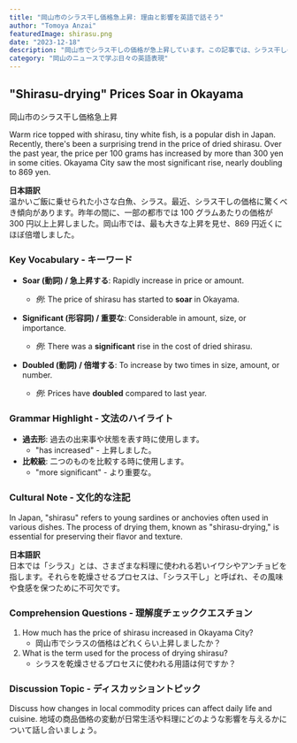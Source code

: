 ```yaml
---
title: "岡山市のシラス干し価格急上昇: 理由と影響を英語で話そう"
author: "Tomoya Anzai"
featuredImage: shirasu.png
date: "2023-12-18"
description: "岡山市でシラス干しの価格が急上昇しています。この記事では、シラス干しの価格がなぜ倍増したのか、その背景と市民生活への影響を英語と日本語で解説します。英語学習者向けにキーワードと文法のポイントも紹介します。"
category: "岡山のニュースで学ぶ日々の英語表現"
---
```


## "Shirasu-drying" Prices Soar in Okayama

岡山市のシラス干し価格急上昇

Warm rice topped with shirasu, tiny white fish, is a popular dish in Japan. Recently, there's been a surprising trend in the price of dried shirasu. Over the past year, the price per 100 grams has increased by more than 300 yen in some cities. Okayama City saw the most significant rise, nearly doubling to 869 yen.

**日本語訳**  
温かいご飯に乗せられた小さな白魚、シラス。最近、シラス干しの価格に驚くべき傾向があります。昨年の間に、一部の都市では 100 グラムあたりの価格が 300 円以上上昇しました。岡山市では、最も大きな上昇を見せ、869 円近くにほぼ倍増しました。

### Key Vocabulary - キーワード

- **Soar (動詞) / 急上昇する**: Rapidly increase in price or amount.

  - _例_: The price of shirasu has started to **soar** in Okayama.

- **Significant (形容詞) / 重要な**: Considerable in amount, size, or importance.

  - _例_: There was a **significant** rise in the cost of dried shirasu.

- **Doubled (動詞) / 倍増する**: To increase by two times in size, amount, or number.
  - _例_: Prices have **doubled** compared to last year.

### Grammar Highlight - 文法のハイライト

- **過去形**: 過去の出来事や状態を表す時に使用します。
  - "has increased" - 上昇しました。
- **比較級**: 二つのものを比較する時に使用します。
  - "more significant" - より重要な。

### Cultural Note - 文化的な注記

In Japan, "shirasu" refers to young sardines or anchovies often used in various dishes. The process of drying them, known as "shirasu-drying," is essential for preserving their flavor and texture.

**日本語訳**  
日本では「シラス」とは、さまざまな料理に使われる若いイワシやアンチョビを指します。それらを乾燥させるプロセスは、「シラス干し」と呼ばれ、その風味や食感を保つために不可欠です。

### Comprehension Questions - 理解度チェッククエスチョン

1. How much has the price of shirasu increased in Okayama City?
   - 岡山市でシラスの価格はどれくらい上昇しましたか？
2. What is the term used for the process of drying shirasu?
   - シラスを乾燥させるプロセスに使われる用語は何ですか？

### Discussion Topic - ディスカッショントピック

Discuss how changes in local commodity prices can affect daily life and cuisine.
地域の商品価格の変動が日常生活や料理にどのような影響を与えるかについて話し合いましょう。
